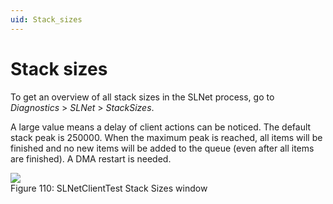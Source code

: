 ```yaml
---
uid: Stack_sizes
---
```


# Stack sizes

To get an overview of all stack sizes in the SLNet process, go to *Diagnostics* > *SLNet* > *StackSizes*.

A large value means a delay of client actions can be noticed. The default stack peak is 250000. When the maximum peak is reached, all items will be finished and no new items will be added to the queue (even after all items are finished). A DMA restart is needed.

![](~/develop/images/StackSizes.png)
<br>Figure 110: SLNetClientTest Stack Sizes window
